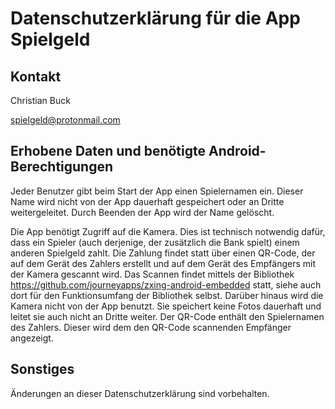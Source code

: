 # Datenschutzerklärung für die App Spielgeld

## Kontakt

Christian Buck

spielgeld@protonmail.com

## Erhobene Daten und benötigte Android-Berechtigungen

Jeder Benutzer gibt beim Start der App einen Spielernamen ein. Dieser Name wird nicht von der App dauerhaft gespeichert oder an Dritte weitergeleitet. Durch Beenden der App wird der Name gelöscht.

Die App benötigt Zugriff auf die Kamera. Dies ist technisch notwendig dafür, dass ein Spieler (auch derjenige, der zusätzlich die Bank spielt) einem anderen Spielgeld zahlt. Die Zahlung findet statt über einen QR-Code, der auf dem Gerät des Zahlers erstellt und auf dem Gerät des Empfängers mit der Kamera gescannt wird.
Das Scannen findet mittels der Bibliothek <https://github.com/journeyapps/zxing-android-embedded> statt, siehe auch dort für den Funktionsumfang der Bibliothek selbst. Darüber hinaus wird die Kamera nicht von der App benutzt. Sie speichert keine Fotos dauerhaft und leitet sie auch nicht an Dritte weiter.
Der QR-Code enthält den Spielernamen des Zahlers. Dieser wird dem den QR-Code scannenden Empfänger angezeigt.

## Sonstiges

Änderungen an dieser Datenschutzerklärung sind vorbehalten.
